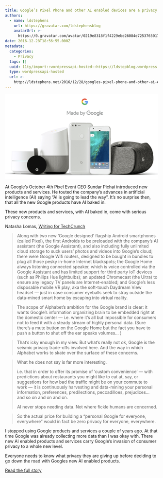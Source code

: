 ```yaml
---
title: Google’s Pixel Phone and other AI enabled devices are a privacy nightmare
authors:
  - name: ldstephens
    url: https://gravatar.com/ldstephensblog
    avatarUrl: >-
      https://0.gravatar.com/avatar/0219e8318f1f4229ebe26084e7253765017f43ca0c631be37dc6d0b8ad6e40a4?s=96&d=identicon&r=G
date: 2016-12-28T18:56:55.000Z
metadata:
  categories:
    - Privacy
  tags: []
  uuid: 11ty/import::wordpressapi-hosted::https://ldstepblog.wordpress.com/?p=60
  type: wordpressapi-hosted
  url: >-
    http://ldstephens.net/2016/12/28/googles-pixel-phone-and-other-ai-enabled-devices-are-a-privacy-nightmare/
---
```

![](assets/screen-shot-2016-10-05-at-2-16-4DMycgM1Ff1r.png)

At Google’s October 4th Pixel Event CEO Sundar Pichai introduced new products and services. He touted the company’s advances in artificial intelligence (AI) saying “AI is going to lead the way”. It’s no surprise then, that all the new Google products have AI baked in.

These new products and services, with AI baked in, come with serious privacy concerns.

Natasha Lomas, [Writing for TechCrunch](https://techcrunch.com/2016/10/05/not-ok-google/)

> Along with two new ‘Google designed’ flagship Android smartphones (called Pixel), the first Androids to be preloaded with the company’s AI assistant (the Google Assistant), and also including fully unlimited cloud storage to suck users’ photos and videos into Google’s cloud; there were Google Wifi routers, designed to be bought in bundles to plug all those pesky in-home Internet blackspots; the Google Home always listening connected speaker, which is voice controlled via the Google Assistant and has limited support for third party IoT devices (such as Philips Hue lightbulbs); an updated Chromecast (the Ultra) to ensure any legacy TV panels are Internet-enabled; and Google’s less disposable mobile VR play, aka the soft-touch Daydream View headset — just in case consumer eyeballs seek to stray outside the data-mined smart home by escaping into virtual reality.

> The scope of Alphabet’s ambition for the Google brand is clear: it wants Google’s information organizing brain to be embedded right at the domestic center — i.e. where it’s all but impossible for consumers not to feed it with a steady stream of highly personal data. (Sure there’s a mute button on the Google Home but the fact you have to push a button to shut off the ear speaks volumes… )

> That’s icky enough in my view. But what’s really not ok, Google is the seismic privacy trade-offs involved here. And the way in which Alphabet works to skate over the surface of these concerns.

> What he does not say is far more interesting.
> 
> i.e. that in order to offer its promise of ‘custom convenience’ — with predictions about restaurants you might like to eat at, say, or suggestions for how bad the traffic might be on your commute to work — it is continuously harvesting and data-mining your personal information, preferences, predilections, peccadilloes, prejudices… and so on and on and on.
> 
> AI never stops needing data. Not where fickle humans are concerned.

> So the actual price for building a “personal Google for everyone, everywhere” would in fact be zero privacy for everyone, everywhere.

I stopped using Google products and services a couple of years ago. At that time Google was already collecting more data than I was okay with. There new AI enabled products and services carry Google’s invasion of consumer privacy to a whole new level.

Everyone needs to know what privacy they are giving up before deciding to go down the road with Googles new AI enabled products.

[Read the full story](https://techcrunch.com/2016/10/05/not-ok-google/)